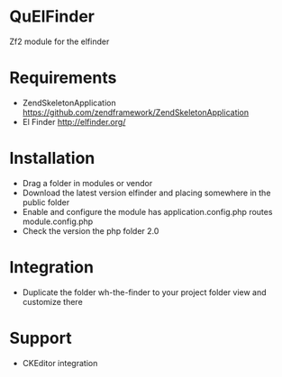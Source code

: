 QuElFinder
==========

Zf2 module for the elfinder

Requirements
============
- ZendSkeletonApplication 
  https://github.com/zendframework/ZendSkeletonApplication
- El Finder
  http://elfinder.org/

Installation
============
- Drag a folder in modules or vendor
- Download the latest version elfinder and placing somewhere in the public folder
- Enable and configure the module has application.config.php routes module.config.php
- Check the version the php folder 2.0

Integration
===========
- Duplicate the folder wh-the-finder to your project folder view and customize there

Support
=======
- CKEditor integration